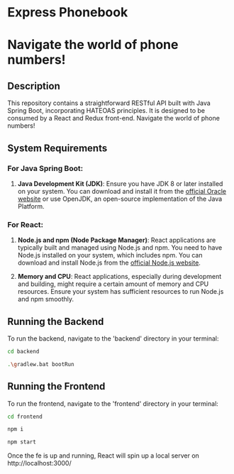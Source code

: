 # Express Phonebook

# Navigate the world of phone numbers!

## Description

This repository contains a straightforward RESTful API built with Java Spring Boot, incorporating HATEOAS principles. It is designed to be consumed by a React and Redux front-end.
Navigate the world of phone numbers!

## System Requirements

### For Java Spring Boot:

1. **Java Development Kit (JDK)**: Ensure you have JDK 8 or later installed on your system. You can download and install it from the [official Oracle website](https://www.oracle.com/java/technologies/javase-jdk11-downloads.html) or use OpenJDK, an open-source implementation of the Java Platform.

### For React:

1. **Node.js and npm (Node Package Manager)**: React applications are typically built and managed using Node.js and npm. You need to have Node.js installed on your system, which includes npm. You can download and install Node.js from the [official Node.js website](https://nodejs.org/).

2. **Memory and CPU**: React applications, especially during development and building, might require a certain amount of memory and CPU resources. Ensure your system has sufficient resources to run Node.js and npm smoothly.

## Running the Backend

To run the backend, navigate to the 'backend' directory in your terminal:

```bash
cd backend
```
```bash
.\gradlew.bat bootRun
```

## Running the Frontend

To run the frontend, navigate to the 'frontend' directory in your terminal:

```bash
cd frontend
```

```bash
npm i
```

```bash
npm start
```
Once the fe is up and running, React will spin up a local server on http://localhost:3000/
